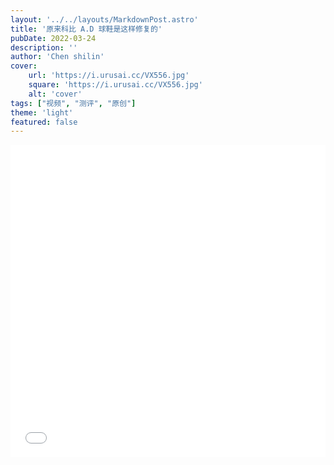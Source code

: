 ```yaml
---
layout: '../../layouts/MarkdownPost.astro'
title: '原来科比 A.D 球鞋是这样修复的'
pubDate: 2022-03-24
description: ''
author: 'Chen shilin'
cover:
    url: 'https://i.urusai.cc/VX556.jpg'
    square: 'https://i.urusai.cc/VX556.jpg'
    alt: 'cover'
tags: ["视频", "测评", "原创"]
theme: 'light'
featured: false
---
```


<div align="center">
  <iframe src="//player.bilibili.com/player.html?isOutside=true&aid=115225449799172&bvid=BV1PkWNzYEH8&cid=32468963138&p=1" scrolling="no" border="0" height="500" width="100%" frameborder="no" framespacing="0" allowfullscreen="true"></iframe>
</div>



